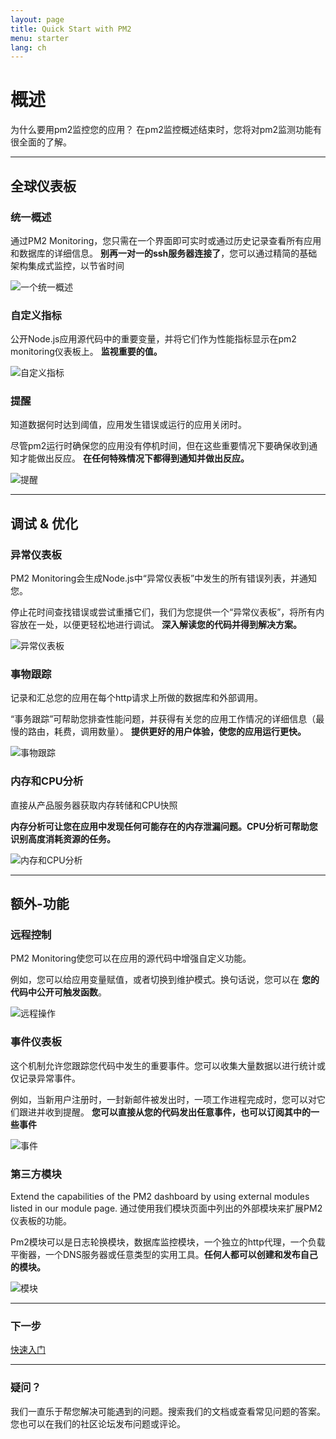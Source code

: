 ```yaml
---
layout: page
title: Quick Start with PM2
menu: starter
lang: ch
---
```


# 概述

为什么要用pm2监控您的应用？ 在pm2监控概述结束时，您将对pm2监测功能有很全面的了解。

--- 

## 全球仪表板

### 统一概述

通过PM2 Monitoring，您只需在一个界面即可实时或通过历史记录查看所有应用和数据库的详细信息。 **别再一对一的ssh服务器连接了**，您可以通过精简的基础架构集成式监控，以节省时间

![一个统一概述]({{site.baseurl}}/img/monitoring/unified.png)

### 自定义指标

公开Node.js应用源代码中的重要变量，并将它们作为性能指标显示在pm2 monitoring仪表板上。 **监视重要的值。**

![自定义指标]({{site.baseurl}}/img/monitoring/personalized.png)

### 提醒

知道数据何时达到阈值，应用发生错误或运行的应用关闭时。

尽管pm2运行时确保您的应用没有停机时间，但在这些重要情况下要确保收到通知才能做出反应。 **在任何特殊情况下都得到通知并做出反应。**

![提醒]({{site.baseurl}}/img/monitoring/notifications.png)

---

## 调试 & 优化

### 异常仪表板

PM2 Monitoring会生成Node.js中“异常仪表板”中发生的所有错误列表，并通知您。

停止花时间查找错误或尝试重播它们，我们为您提供一个“异常仪表板”，将所有内容放在一处，以便更轻松地进行调试。 **深入解读您的代码并得到解决方案。**

![异常仪表板]({{site.baseurl}}/img/monitoring/issue.png)

### 事物跟踪

记录和汇总您的应用在每个http请求上所做的数据库和外部调用。

“事务跟踪”可帮助您排查性能问题，并获得有关您的应用工作情况的详细信息（最慢的路由，耗费，调用数量）。 **提供更好的用户体验，使您的应用运行更快。**


![事物跟踪]({{site.baseurl}}/img/monitoring/tracing.png)

### 内存和CPU分析

直接从产品服务器获取内存转储和CPU快照

**内存分析可让您在应用中发现任何可能存在的内存泄漏问题。CPU分析可帮助您识别高度消耗资源的任务。**

![内存和CPU分析]({{site.baseurl}}/img/monitoring/profiling.png)

---

## 额外-功能

### 远程控制

PM2 Monitoring使您可以在应用的源代码中增强自定义功能。

 例如，您可以给应用变量赋值，或者切换到维护模式。换句话说，您可以在 **您的代码中公开可触发函数**。

![远程操作]({{site.baseurl}}/img/monitoring/remote.png)

### 事件仪表板

这个机制允许您跟踪您代码中发生的重要事件。您可以收集大量数据以进行统计或仅记录异常事件。

例如，当新用户注册时，一封新邮件被发出时，一项工作进程完成时，您可以对它们跟进并收到提醒。 **您可以直接从您的代码发出任意事件，也可以订阅其中的一些事件**


![事件]({{site.baseurl}}/img/monitoring/event.png)

### 第三方模块

Extend the capabilities of the PM2 dashboard by using external modules listed in our module page.
通过使用我们模块页面中列出的外部模块来扩展PM2仪表板的功能。


Pm2模块可以是日志轮换模块，数据库监控模块，一个独立的http代理，一个负载平衡器，一个DNS服务器或任意类型的实用工具。**任何人都可以创建和发布自己的模块。**

![模块]({{site.baseurl}}/img/monitoring/modules.png)


---

### 下一步

[快速入门]({{site.baseurl}}/ch/monitoring/quick-start/)

---

### 疑问？

我们一直乐于帮您解决可能遇到的问题。搜索我们的文档或查看常见问题的答案。您也可以在我们的社区论坛发布问题或评论。


